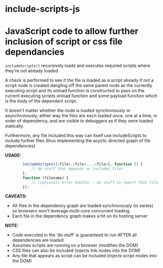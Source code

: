 # include-scripts-js
JavaScript code to allow further inclusion of script or css file dependancies
=============================================================================    
`includeScripts()` recursively loads and executes required scripts where they're not already loaded

A check is performed to see if the file is loaded as a script already
if not a script node is created dangling off the same parent node as the currently executing script
and its onload function is constructed to pass on the current executing scripts onload function 
and some payload function which is the body of the dependant script.

It doesn't matter whether the node is loaded synchronously or asynchronously; either way the files
are each loaded once, one at a time, in order of dependency, and are visible to debuggers as if they were
loaded statically.

Furthermore, any file included this way can itself use includeScripts to include further files (thus 
implementing the acyclic directed graph of file dependencies)

__USAGE:__
```javascript
        includeScripts([<file>,<file>,..,<file>], function () {
            // do stuff that depends on included files
        },
        function (filename) {
            // (optional) error handler - do stuff to report that file <filename> wasn't loaded
        });
```
        
__CAVEATS:__
  * All files in the dependency graph are loaded synchronously (in series) so browsers won't leverage multi-core concurrent loading.
  * Each file in the dependency graph makes a hit on its hosting server
           
__NOTE:__
  * Code executed in the 'do stuff' is guaranteed to run AFTER all dependencies are loaded
  * Assumes scripts are running on a browser (modifies the DOM)
  * CSS files can also be included (injects link nodes into the DOM)
  * Any file that appears as script can be included (injects script nodes into the DOM)
